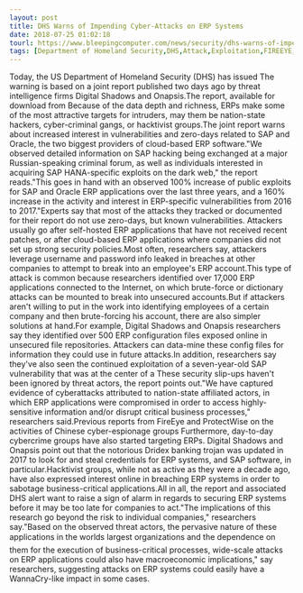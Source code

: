 ```yaml
---
layout: post
title: DHS Warns of Impending Cyber-Attacks on ERP Systems
date: 2018-07-25 01:02:18
tourl: https://www.bleepingcomputer.com/news/security/dhs-warns-of-impending-cyber-attacks-on-erp-systems/
tags: [Department of Homeland Security,DHS,Attack,Exploitation,FIREEYE,Trojan]
---
```

Today, the US Department of Homeland Security (DHS) has issued The warning is based on a joint report published two days ago by threat intelligence firms Digital Shadows and Onapsis.The report, available for download from Because of the data depth and richness, ERPs make some of the most attractive targets for intruders, may them be nation-state hackers, cyber-criminal gangs, or hacktivist groups.The joint report warns about increased interest in vulnerabilities and zero-days related to SAP and Oracle, the two biggest providers of cloud-based ERP software."We observed detailed information on SAP hacking being exchanged at a major Russian-speaking criminal forum, as well as individuals interested in acquiring SAP HANA-specific exploits on the dark web," the report reads."This goes in hand with an observed 100% increase of public exploits for SAP and Oracle ERP applications over the last three years, and a 160% increase in the activity and interest in ERP-specific vulnerabilities from 2016 to 2017."Experts say that most of the attacks they tracked or documented for their report do not use zero-days, but known vulnerabilities. Attackers usually go after self-hosted ERP applications that have not received recent patches, or after cloud-based ERP applications where companies did not set up strong security policies.Most often, researchers say, attackers leverage username and password info leaked in breaches at other companies to attempt to break into an employee's ERP account.This type of attack is common because researchers identified over 17,000 ERP applications connected to the Internet, on which brute-force or dictionary attacks can be mounted to break into unsecured accounts.But if attackers aren't willing to put in the work into identifying employees of a certain company and then brute-forcing his account, there are also simpler solutions at hand.For example, Digital Shadows and Onapsis researchers say they identified over 500 ERP configuration files exposed online in unsecured file repositories. Attackers can data-mine these config files for information they could use in future attacks.In addition, researchers say they've also seen the continued exploitation of a seven-year-old SAP vulnerability that was at the center of a These security slip-ups haven't been ignored by threat actors, the report points out."We have captured evidence of cyberattacks attributed to nation-state affiliated actors, in which ERP applications were compromised in order to access highly-sensitive information and/or disrupt critical business processes," researchers said.Previous reports from FireEye and ProtectWise on the activities of Chinese cyber-espionage groups Furthermore, day-to-day cybercrime groups have also started targeting ERPs. Digital Shadows and Onapsis point out that the notorious Dridex banking trojan was updated in 2017 to look for and steal credentials for ERP systems, and SAP software, in particular.Hacktivist groups, while not as active as they were a decade ago, have also expressed interest online in breaching ERP systems in order to sabotage business-critical applications.All in all, the report and associated DHS alert want to raise a sign of alarm in regards to securing ERP systems before it may be too late for companies to act."The implications of this research go beyond the risk to individual companies," researchers say."Based on the observed threat actors, the pervasive nature of these applications in the worlds largest organizations and the dependence on them for the execution of business-critical processes, wide-scale attacks on ERP applications could also have macroeconomic implications," say researchers, suggesting attacks on ERP systems could easily have a WannaCry-like impact in some cases.